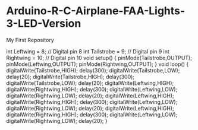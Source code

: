 Arduino-R-C-Airplane-FAA-Lights-3-LED-Version
=============================================

My First Repository

int Leftwing = 8; // Digital pin 8
int Tailstrobe = 9; // Digital pin 9
int Rightwing = 10; // Digital pin 10
void setup()
{
pinMode(Tailstrobe,OUTPUT);
pinMode(Leftwing,OUTPUT);
pinMode(Rightwing,OUTPUT);
}
void loop()
{
digitalWrite(Tailstrobe,HIGH);
delay(300);
digitalWrite(Tailstrobe,LOW);
delay(20);
digitalWrite(Tailstrobe,HIGH);
delay(300);
digitalWrite(Tailstrobe,LOW);
delay(20);
digitalWrite(Leftwing,HIGH);
digitalWrite(Rightwing,HIGH);
delay(300);
digitalWrite(Leftwing,LOW);
digitalWrite(Rightwing,LOW);
delay(20);
digitalWrite(Leftwing,HIGH);
digitalWrite(Rightwing,HIGH);
delay(300);
digitalWrite(Leftwing,LOW);
digitalWrite(Rightwing,LOW);
delay(20);
digitalWrite(Leftwing,HIGH);
digitalWrite(Rightwing,HIGH);
delay(300);
digitalWrite(Leftwing,LOW);
digitalWrite(Rightwing,LOW);
delay(20);
}
